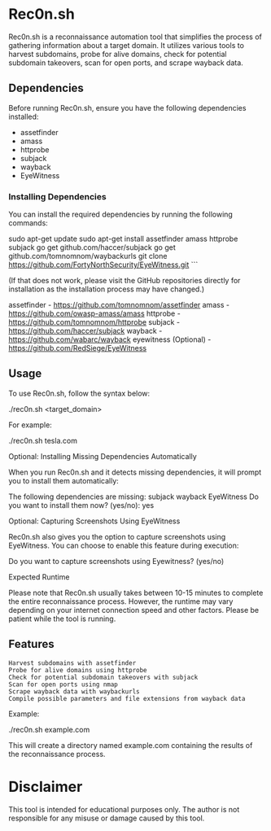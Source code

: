 # Rec0n.sh

Rec0n.sh is a reconnaissance automation tool that simplifies the process of gathering information about a target domain. It utilizes various tools to harvest subdomains, probe for alive domains, check for potential subdomain takeovers, scan for open ports, and scrape wayback data.

## Dependencies

Before running Rec0n.sh, ensure you have the following dependencies installed:

- assetfinder
- amass
- httprobe
- subjack
- wayback
- EyeWitness

### Installing Dependencies

You can install the required dependencies by running the following commands:

 sudo apt-get update
sudo apt-get install assetfinder amass httprobe subjack
go get github.com/haccer/subjack
go get github.com/tomnomnom/waybackurls
git clone https://github.com/FortyNorthSecurity/EyeWitness.git ```

(If that does not work, please visit the GitHub repositories directly for installation as the installation process may have changed.)

assetfinder - https://github.com/tomnomnom/assetfinder
amass - https://github.com/owasp-amass/amass
httprobe - https://github.com/tomnomnom/httprobe
subjack - https://github.com/haccer/subjack
wayback - https://github.com/wabarc/wayback
eyewitness (Optional) - https://github.com/RedSiege/EyeWitness


## Usage

To use Rec0n.sh, follow the syntax below:



./rec0n.sh <target_domain>

For example:



./rec0n.sh tesla.com

Optional: Installing Missing Dependencies Automatically

When you run Rec0n.sh and it detects missing dependencies, it will prompt you to install them automatically:



The following dependencies are missing: subjack wayback EyeWitness
Do you want to install them now? (yes/no): yes

Optional: Capturing Screenshots Using EyeWitness

Rec0n.sh also gives you the option to capture screenshots using EyeWitness. You can choose to enable this feature during execution:



Do you want to capture screenshots using Eyewitness? (yes/no)

Expected Runtime

Please note that Rec0n.sh usually takes between 10-15 minutes to complete the entire reconnaissance process. However, the runtime may vary depending on your internet connection speed and other factors. Please be patient while the tool is running.


## Features

    Harvest subdomains with assetfinder
    Probe for alive domains using httprobe
    Check for potential subdomain takeovers with subjack
    Scan for open ports using nmap
    Scrape wayback data with waybackurls
    Compile possible parameters and file extensions from wayback data

Example:


./rec0n.sh example.com

This will create a directory named example.com containing the results of the reconnaissance process.
# Disclaimer

This tool is intended for educational purposes only. The author is not responsible for any misuse or damage caused by this tool.
